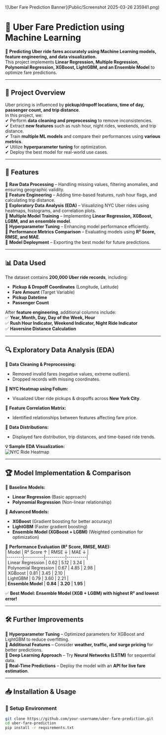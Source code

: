 ![Uber Fare Prediction Banner](Public/Screenshot 2025-03-26 235941.png)
# 🚖 Uber Fare Prediction using Machine Learning  


📍 **Predicting Uber ride fares accurately using Machine Learning models, feature engineering, and data visualization.**  
This project implements **Linear Regression, Multiple Regression, Polynomial Regression, XGBoost, LightGBM, and an Ensemble Model** to optimize fare predictions.  

---

## 📌 Project Overview  
Uber pricing is influenced by **pickup/dropoff locations, time of day, passenger count, and trip distance**.  
In this project, we:  
✔ Perform **data cleaning and preprocessing** to remove inconsistencies.  
✔ Extract **new features** such as rush hour, night rides, weekends, and trip distance.  
✔ Train **multiple ML models** and compare their performances using **various metrics**.  
✔ Utilize **hyperparameter tuning** for optimization.  
✔ Deploy the best model for real-world use cases.  

---

## 🚀 Features  
🔹 **Raw Data Processing** – Handling missing values, filtering anomalies, and ensuring geographic validity.  
🔹 **Feature Engineering** – Adding time-based features, rush hour flags, and calculating trip distance.  
🔹 **Exploratory Data Analysis (EDA)** – Visualizing NYC Uber rides using heatmaps, histograms, and correlation plots.  
🔹 **Multiple Model Training** – Implementing **Linear Regression, XGBoost, LGBM, and an ensemble model**.  
🔹 **Hyperparameter Tuning** – Enhancing model performance efficiently.  
🔹 **Performance Metrics Comparison** – Evaluating models using **R² Score, RMSE, and MAE**.  
🔹 **Model Deployment** – Exporting the best model for future predictions.  

---

## 📊 Data Used  
The dataset contains **200,000 Uber ride records**, including:  
- **Pickup & Dropoff Coordinates** (Longitude, Latitude)  
- **Fare Amount** (Target Variable)  
- **Pickup Datetime**  
- **Passenger Count**  

After **feature engineering**, additional columns include:  
✅ **Year, Month, Day, Day of the Week, Hour**  
✅ **Rush Hour Indicator, Weekend Indicator, Night Ride Indicator**  
✅ **Haversine Distance Calculation**  

---

## 🔍 Exploratory Data Analysis (EDA)  
📌 **Data Cleaning & Preprocessing:**  
- Removed invalid fares (negative values, extreme outliers).  
- Dropped records with missing coordinates.  

📌 **NYC Heatmap using Folium:**  
- Visualized Uber ride pickups & dropoffs across **New York City**.  

📌 **Feature Correlation Matrix:**  
- Identified relationships between features affecting fare price.  

📌 **Data Distributions:**  
- Displayed fare distribution, trip distances, and time-based ride trends.  

**💡 Sample EDA Visualization:**  
![NYC Ride Heatmap](Public/Screenshot2025-03-23153729.png)


---

## 🏆 Model Implementation & Comparison  
📌 **Baseline Models:**  
- **Linear Regression** (Basic approach)  
- **Polynomial Regression** (Non-linear relationship)  

📌 **Advanced Models:**  
- **XGBoost** (Gradient boosting for better accuracy)  
- **LightGBM** (Faster gradient boosting)  
- **Ensemble Model (XGBoost + LGBM)** (Weighted combination for optimization)  

📌 **Performance Evaluation (R² Score, RMSE, MAE):**  
| Model | R² Score ↑ | RMSE ↓ | MAE ↓ |  
|--------|----------|----------|----------|  
| Linear Regression | 0.62 | 5.12 | 3.24 |  
| Polynomial Regression | 0.67 | 4.85 | 2.98 |  
| XGBoost | 0.81 | 3.45 | 2.10 |  
| LightGBM | 0.79 | 3.60 | 2.21 |  
| **Ensemble Model** | **0.84** | **3.20** | **1.95** |  

✅ **Best Model: Ensemble Model (XGB + LGBM) with highest R² and lowest error!**  

---

## 🛠 Further Improvements  
📌 **Hyperparameter Tuning** – Optimized parameters for XGBoost and LightGBM to reduce overfitting.  
📌 **Additional Features** – Consider **weather, traffic, and surge pricing** for better predictions.  
📌 **Deep Learning Approach** – Try **Neural Networks (LSTM)** for sequential data.  
📌 **Real-Time Predictions** – Deploy the model with an **API for live fare estimation**.  

---

## 📥 Installation & Usage  
### 🔧 **Setup Environment**  
```bash
git clone https://github.com/your-username/uber-fare-prediction.git
cd uber-fare-prediction
pip install -r requirements.txt

